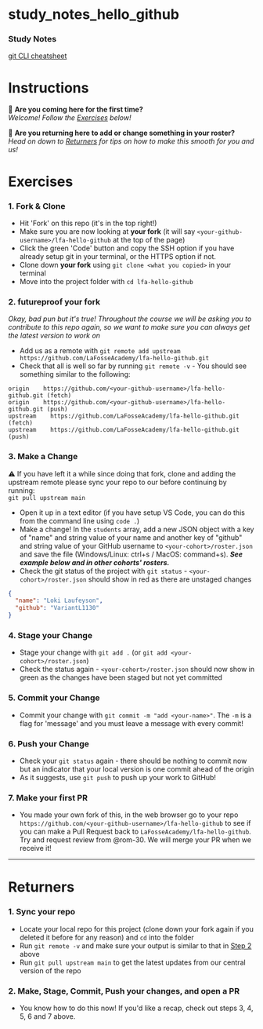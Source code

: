 # study_notes_hello_github
### Study Notes

[git CLI cheatsheet](https://github.com/getfutureproof/fp_guides_wiki/wiki/git-CLI-Cheatsheet)

# Instructions
🥳 **Are you coming here for the first time?** \
_Welcome! Follow the [Exercises](#exercises) below!_

👋 **Are you returning here to add or change something in your roster?** \
_Head on down to [Returners](#returners) for tips on how to make this smooth for you and us!_

# Exercises

### 1. Fork & Clone

- Hit 'Fork' on this repo (it's in the top right!)
- Make sure you are now looking at **your fork** (it will say `<your-github-username>/lfa-hello-github` at the top of the page)
- Click the green 'Code' button and copy the SSH option if you have already setup git in your terminal, or the HTTPS option if not.
- Clone down **your fork** using `git clone <what you copied>` in your terminal
- Move into the project folder with `cd lfa-hello-github`

### 2. futureproof your fork
_Okay, bad pun but it's true! Throughout the course we will be asking you to contribute to this repo again, so we want to make sure you can always get the latest version to work on_

- Add us as a remote with `git remote add upstream https://github.com/LaFosseAcademy/lfa-hello-github.git`
- Check that all is well so far by running `git remote -v` - You should see something similar to the following:

```
origin	  https://github.com/<your-github-username>/lfa-hello-github.git (fetch)
origin	  https://github.com/<your-github-username>/lfa-hello-github.git (push)
upstream	https://github.com/LaFosseAcademy/lfa-hello-github.git (fetch)
upstream	https://github.com/LaFosseAcademy/lfa-hello-github.git (push)
```

### 3. Make a Change
:warning: If you have left it a while since doing that fork, clone and adding the upstream remote please sync your repo to our before continuing by running: \
`git pull upstream main`

- Open it up in a text editor (if you have setup VS Code, you can do this from the command line using `code .`)
- Make a change! In the `students` array, add a new JSON object with a key of "name" and string value of your name and another key of "github" and string value of your GitHub username to `<your-cohort>/roster.json` and save the file (Windows/Linux: <key>ctrl</key>+<key>s</key> / MacOS: <key>command</key>+<key>s</key>). **_See example below and in other cohorts' rosters._**
- Check the git status of the project with `git status` - `<your-cohort>/roster.json` should show in red as there are unstaged changes

```json
{
  "name": "Loki Laufeyson",
  "github": "VariantL1130"
}
```

### 4. Stage your Change

- Stage your change with `git add .` (or `git add <your-cohort>/roster.json`)
- Check the status again - `<your-cohort>/roster.json` should now show in green as the changes have been staged but not yet committed

### 5. Commit your Change

- Commit your change with `git commit -m "add <your-name>"`. The `-m` is a flag for 'message' and you must leave a message with every commit!

### 6. Push your Change 

- Check your `git status` again - there should be nothing to commit now but an indicator that your local version is one commit ahead of the origin
- As it suggests, use `git push` to push up your work to GitHub!

### 7. Make your first PR

- You made your own fork of this, in the web browser go to your repo `https://github.com/<your-github-username>/lfa-hello-github` to see if you can make a Pull Request back to `LaFosseAcademy/lfa-hello-github`. Try and request review from @rom-30. We will merge your PR when we receive it!


---

# Returners

### 1. Sync your repo
- Locate your local repo for this project (clone down your fork again if you deleted it before for any reason) and `cd` into the folder
- Run `git remote -v` and make sure your output is similar to that in [Step 2](#2-futureproof-your-fork) above
- Run `git pull upstream main` to get the latest updates from our central version of the repo

### 2. Make, Stage, Commit, Push your changes, and open a PR
- You know how to do this now! If you'd like a recap, check out steps 3, 4, 5, 6 and 7 above.

